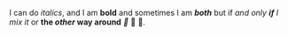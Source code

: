 I can do *italics*, and I am **bold** and sometimes I am ***both*** but if *and only **if** I mix it* or __the _other_ way around__ *:tada:* :tada: **:tada:**.

